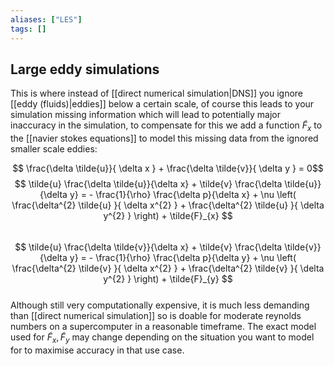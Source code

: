 ```yaml
---
aliases: ["LES"]
tags: []
---
```


## Large eddy simulations
This is where instead of [[direct numerical simulation|DNS]] you ignore [[eddy (fluids)|eddies]] below a certain scale, of course this leads to your simulation missing information which will lead to potentially major inaccuracy in the simulation, to compensate for this we add a function $\tilde{F}_{x}$ to the [[navier stokes equations]] to model this missing data from the ignored smaller scale eddies:
 
 $$ \frac{\delta \tilde{u}}{ \delta x } + \frac{\delta \tilde{v}}{ \delta y } = 0$$
 $$ \tilde{u} \frac{\delta \tilde{u}}{\delta x} + \tilde{v} \frac{\delta \tilde{u}}{\delta y}  = - \frac{1}{\rho} \frac{\delta p}{\delta x} + \nu \left( \frac{\delta^{2} \tilde{u} }{ \delta x^{2} } + \frac{\delta^{2} \tilde{u} }{ \delta y^{2} } \right) + \tilde{F}_{x} $$  
 $$ \tilde{u} \frac{\delta \tilde{v}}{\delta x} + \tilde{v} \frac{\delta \tilde{v}}{\delta y}  = - \frac{1}{\rho} \frac{\delta p}{\delta y} + \nu \left( \frac{\delta^{2} \tilde{v} }{ \delta x^{2} } + \frac{\delta^{2} \tilde{v} }{ \delta y^{2} } \right) + \tilde{F}_{y} $$   
Although still very computationally expensive, it is much less demanding than [[direct numerical simulation]] so is doable for moderate reynolds numbers on a supercomputer in a reasonable timeframe. The exact model used for $\tilde{F}_{x},\tilde{F}_{y}$ may change depending on the situation you want to model for to maximise accuracy in that use case.